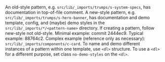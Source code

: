 An old-style pattern, e.g. `src/lib/_imports/trumps/s-system-specs`, has documentation in top-of-file comment.
A new-style pattern, e.g. `src/lib/_imports/trumps/s-hero-banner`, has documentation and demo template, config, and (maybe) demo styles in the `src/lib/_imports/*/<pattern-name>` directory.
If creating a pattern, follow new-style not old-style. Minimal example: commit 2444ec9. Typical example: 88764c2. Complex example (reference only as necessary): `src/lib/_imports/components/c-card`.
To name and demo different instances of a pattern within one template, use `<dl>` structure. To use a `<dl>` for a different purpose, set class `no-demo-styles` on the `<dl>`.
